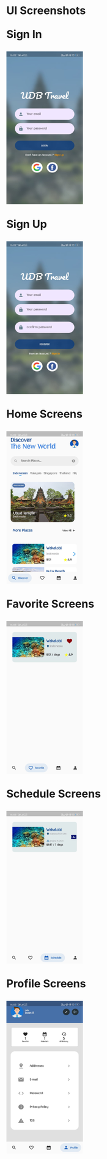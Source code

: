 <h1> UI Screenshots
  
  <br>
  
  Sign In
  
  <img src="https://github.com/iwanbs/UI--Travels/blob/main/Sign%20In.jpeg" width="200" height="400" />
  
  Sign Up
  
  <img src="https://github.com/iwanbs/UI--Travels/blob/main/Sign%20Up.jpeg" width="200" height="400" />
  
  Home Screens
  
  <img src="https://github.com/iwanbs/UI--Travels/blob/main/Home%20Screen.jpeg" width="200" height="400" />
  
  Favorite Screens
  
  <img src="https://github.com/iwanbs/UI--Travels/blob/main/Fovorite%20Screen.jpeg" width="200" height="400" />
  
  Schedule Screens
  
  <img src="https://github.com/iwanbs/UI--Travels/blob/main/Schedule%20Screen.jpeg" width="200" height="400" />
  
  Profile Screens
  
  <img src="https://github.com/iwanbs/UI--Travels/blob/main/Profile%20Screen.jpeg" width="200" height="400" />
